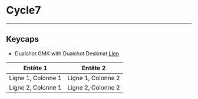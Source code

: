 # Cycle7
---
## Keycaps
- Dualshot GMK with Dualshot Deskmat [Lien](https://www.deskhero.ca/products/gmk-dualshot-2-in-stock-extras?variant=40216010522690)

| Entête 1 | Entête 2 |
|----------|----------|
| Ligne 1, Colonne 1 | Ligne 1, Colonne 2 |
| Ligne 2, Colonne 1 | Ligne 2, Colonne 2 |
